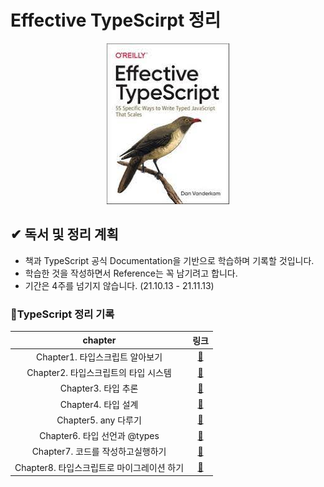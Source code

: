 # Effective TypeScirpt 정리

<div style="flex">
  <p align='center'>
    <img src="./img/type.png.jpg">
  </p>
</div>

## ✔ 독서 및 정리 계획

* 책과 TypeScript 공식 Documentation을 기반으로 학습하며 기록할 것입니다.
* 학습한 것을 작성하면서 Reference는 꼭 남기려고 합니다.
* 기간은 4주를 넘기지 않습니다. (21.10.13 - 21.11.13)

### 🐰TypeScript 정리 기록 

|            chapter            |             링크             |
| :---------------------------: | :--------------------------: |
|    Chapter1. 타입스크립트 알아보기     | [:link:](./record/) |
| Chapter2. 타입스크립트의 타입 시스템 |     [:link:](./record/)      |
|    Chapter3. 타입 추론   |     [:link:](./record/)      |
| Chapter4. 타입 설계  |     [:link:](./record/)      |
|     Chapter5. any 다루기     |      [:link:](./record)      |
| Chapter6. 타입 선언과 @types  |      [:link:](./record)      |
| Chapter7. 코드를 작성하고실행하기  |      [:link:](./record)      |
| Chapter8. 타입스크립트로 마이그레이션 하기  |      [:link:](./record)      |
